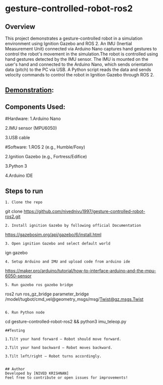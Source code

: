 # gesture-controlled-robot-ros2



## Overview

This project demonstrates a gesture-controlled robot in a simulation environment using Ignition Gazebo and ROS 2. An IMU (Inertial Measurement Unit) connected via Arduino Nano captures hand gestures to control the robot's movement in the simulation.The robot is controlled using hand gestures detected by the IMU sensor. The IMU is mounted on the user's hand and connected to the Arduino Nano, which sends orientation data (pitch) to the PC via USB. A Python script reads the data and sends velocity commands to control the robot in Ignition Gazebo through ROS 2.

## [Demonstration](https://drive.google.com/file/d/1Emu8EpixYeHzUSP-oKnuVpvai1Fv_Ksk/view?usp=sharing): 

## Components Used:

#Hardware:
1.Arduino Nano

2.IMU sensor (MPU6050)

3.USB cable

#Software:
1.ROS 2 (e.g., Humble/Foxy)

2.Ignition Gazebo (e.g., Fortress/Edifice)

3.Python 3

4.Arduino IDE

## Steps to run


```
1. Clone the repo 
```
git clone https://github.com/nivednivu1997/gesture-controlled-robot-ros2.git
```
2. Install ignition Gazebo by following official Documentation
```
https://gazebosim.org/api/gazebo/6/install.html
```
3. Open ignition Gazebo and select default world
```
  ign gazebo
```
4. Setup Arduino and IMU and upload code from arduino ide
```
  https://maker.pro/arduino/tutorial/how-to-interface-arduino-and-the-mpu-6050-sensor
```
5. Run gazebo ros gazebo bridge
```
  ros2 run ros_gz_bridge parameter_bridge /model/tugbot/cmd_vel@geometry_msgs/msg/Twist@gz.msgs.Twist
```

6. Run Python node
```
cd gesture-controlled-robot-ros2 && python3 imu_teleop.py
```
##Testing

1.Tilt your hand forward – Robot should move forward.

2.Tilt your hand backward – Robot moves backward.

3.Tilt left/right – Robot turns accordingly.


## Author
Developed by [NIVED KRISHNAN]
Feel free to contribute or open issues for improvements!



